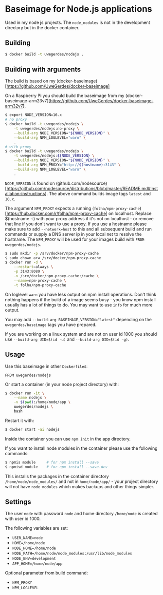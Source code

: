 # Baseimage for Node.js applications

Used in my node js projects. The `node_modules` is not in the development directory but in the docker container.

## Building

```bash
$ docker build -t uwegerdes/nodejs .
```

## Building with arguments

The build is based on my (docker-baseimage)[https://github.com/UweGerdes/docker-baseimage]

On a Raspberry Pi you should build the baseimage from my (docker-baseimage-arm23v7)[https://github.com/UweGerdes/docker-baseimage-arm32v7].

```bash
$ export NODE_VERSION=16.x
# no proxy
$ docker build -t uwegerdes/nodejs \
	-t uwegerdes/nodejs:no-proxy \
	--build-arg NODE_VERSION="${NODE_VERSION}" \
	--build-arg NPM_LOGLEVEL="warn" \
	.
# with proxy
$ docker build -t uwegerdes/nodejs \
	-t uwegerdes/nodejs:${NODE_VERSION} \
	--build-arg NODE_VERSION="${NODE_VERSION}" \
	--build-arg NPM_PROXY="http://$(hostname):3143" \
	--build-arg NPM_LOGLEVEL="warn" \
	.
```

`NODE_VERSION` is found on (github.com/nodesource)[https://github.com/nodesource/distributions/blob/master/README.md#installation-instructions]. The above command builds image tags `latest` and `10.x`.

The argument `NPM_PROXY` expects a running (`folha/npm-proxy-cache`)[https://hub.docker.com/r/folha/npm-proxy-cache] on localhost. Replace $(hostname -i) with your proxy address if it's not on localhost - or remove that line if you don't want to use a proxy. If you use a hostname please make sure to add `--network=host` to this and all subsequent build and run commands or supply a DNS server ip in your local net to resolve the hostname. The `NPM_PROXY` will be used for your images build with `FROM uwegerdes/nodejs`.

```bash
$ sudo mkdir -p /srv/docker/npm-proxy-cache
$ sudo chown a+w /srv/docker/npm-proxy-cache
$ docker run -d \
	--restart=always \
	-p 3143:8080 \
	-v /srv/docker/npm-proxy-cache:/cache \
	--name=npm-proxy-cache \
	-t folha/npm-proxy-cache
```

On loglevel `warn` you have less output on npm install operations. Don't think nothing happens if the build of a image seems busy - you know npm install usually has a lot of things to do. You may want to use `info` for much more output.

You may add `--build-arg BASEIMAGE_VERSION="latest"` depending on the `uwegerdes/baseimage` tags you have prepared.

If you are working on a linux system and are not on user id 1000 you should use `--build-arg UID=$(id -u)` and `--build-arg GID=$(id -g)`.

## Usage

Use this baseimage in other `Dockerfile`s:

```
FROM uwegerdes/nodejs
```

Or start a container (in your node project directory) with:

```bash
$ docker run -it \
	--name nodejs \
	-v $(pwd):/home/node/app \
	uwegerdes/nodejs \
	bash
```

Restart it with:

```bash
$ docker start -ai nodejs
```

Inside the container you can use `npm init` in the app directory.

If you want to install node modules in the container please use the following commands:

```bash
$ npmis module     # for npm install --save
$ npmisd module    # for npm install --save-dev
```

This installs the packages in the container directory `/home/node/node_modules/` and not in `home/node/app/` - your project directory will not have `node_modules` which makes backups and other things simpler.

## Settings

The user `node` with password `node` and home directory `/home/node` is created with user id 1000.

The following variables are set:

* `USER_NAME=node`
* `HOME=/home/node`
* `NODE_HOME=/home/node`
* `NODE_PATH=/home/node/node_modules:/usr/lib/node_modules`
* `NODE_ENV=development`
* `APP_HOME=/home/node/app`

Optional parameter from build command:

* `NPM_PROXY`
* `NPM_LOGLEVEL`

